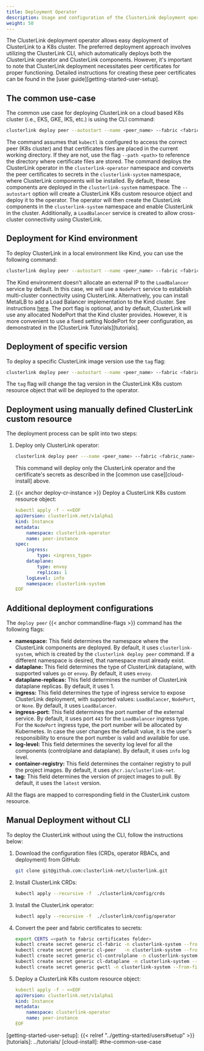 ```yaml
---
title: Deployment Operator
description: Usage and configuration of the ClusterLink deployment operator.
weight: 50
---
```


The ClusterLink deployment operator allows easy deployment of ClusterLink to a K8s cluster.
The preferred deployment approach involves utilizing the ClusterLink CLI,
which automatically deploys both the ClusterLink operator and ClusterLink components.
However, it's important to note that ClusterLink deployment necessitates peer certificates for proper functioning.
Detailed instructions for creating these peer certificates can be found in the [user guide][getting-started-user-setup].

## The common use-case

The common use case for deploying ClusterLink on a cloud based K8s cluster (i.e., EKS, GKE, IKS, etc.) is using the CLI command:

```sh
clusterlink deploy peer --autostart --name <peer_name> --fabric <fabric_name>
```

The command assumes that `kubectl` is configured to access the correct peer (K8s cluster)
and that certificates files are placed in the current working directory.
If they are not, use the flag `--path <path>` to reference the directory where certificate files are stored.
The command deploys the ClusterLink operator in the `clusterlink-operator` namespace and converts
the peer certificates to secrets in the `clusterlink-system` namespace, where ClusterLink components will be installed.
By default, these components are deployed in the `clusterlink-system` namespace.
The `--autostart` option will create a ClusterLink K8s custom resource object and deploy it to the operator.
The operator will then create the ClusterLink components in the `clusterlink-system` namespace and enable ClusterLink in the cluster.
Additionally, a `LoadBalancer` service is created to allow cross-cluster connectivity using ClusterLink.

## Deployment for Kind environment

To deploy ClusterLink in a local environment like Kind, you can use the following command:

```sh
clusterlink deploy peer --autostart --name <peer_name> --fabric <fabric_name> --ingress=NodePort --ingress-port=30443
```

The Kind environment doesn't allocate an external IP to the `LoadBalancer` service by default.
In this case, we will use a `NodePort` service to establish multi-cluster connectivity using ClusterLink.
Alternatively, you can install MetalLB to add a Load Balancer implementation to the Kind cluster. See instructions
[here](https://kind.sigs.k8s.io/docs/user/loadbalancer/).
The port flag is optional, and by default, ClusterLink will use any allocated NodePort that the Kind cluster provides.
However, it is more convenient to use a fixed setting NodePort for peer configuration, as demonstrated in the
[ClusterLink Tutorials][tutorials].

## Deployment of specific version

To deploy a specific ClusterLink image version use the `tag` flag:

```sh
clusterlink deploy peer --autostart --name <peer_name> --fabric <fabric_name> --tag <version_tag>
```

The `tag` flag will change the tag version in the ClusterLink K8s custom resource object that will be deployed to the operator.

## Deployment using manually defined ClusterLink custom resource

The deployment process can be split into two steps:

1. Deploy only ClusterLink operator:

    ```sh
    clusterlink deploy peer ---name <peer_name> --fabric <fabric_name>
    ```

    This command will deploy only the ClusterLink operator and the certificate's secrets as described in the [common use case][cloud-install] above.

1. {{< anchor deploy-cr-instance >}} Deploy a ClusterLink K8s custom resource object:

    ```yaml
    kubectl apply -f - <<EOF
    apiVersion: clusterlink.net/v1alpha1
    kind: Instance
    metadata:
        namespace: clusterlink-operator
        name: peer-instance
    spec:
        ingress:
            type: <ingress_type>
        dataplane:
            type: envoy
            replicas: 1
        logLevel: info
        namespace: clusterlink-system
    EOF
    ```

## Additional deployment configurations

The `deploy peer` {{< anchor commandline-flags >}} command has the following flags:

- **namespace:** This field determines the namespace where the ClusterLink components are deployed.
 By default, it uses `clusterlink-system`, which is created by the `clusterlink deploy peer` command.
 If a different namespace is desired, that namespace must already exist.
- **dataplane:** This field determines the type of ClusterLink dataplane, with supported values `go` or `envoy`. By default, it uses `envoy`.
- **dataplane-replicas:** This field determines the number of ClusterLink dataplane replicas. By default, it uses 1.
- **ingress:** This field determines the type of ingress service to expose ClusterLink deployment,
  with supported values: `LoadBalancer`, `NodePort`, or `None`. By default, it uses `LoadBalancer`.
- **ingress-port:** This field determines the port number of the external service.
  By default, it uses port `443` for the `LoadBalancer` ingress type.
  For the `NodePort` ingress type, the port number will be allocated by Kubernetes.
  In case the user changes the default value, it is the user's responsibility to ensure the port number is valid and available for use.
- **log-level:** This field determines the severity log level for all the components (controlplane and dataplane).
  By default, it uses `info` log level.
- **container-registry:** This field determines the container registry to pull the project images.
  By default, it uses `ghcr.io/clusterlink-net`.
- **tag:** This field determines the version of project images to pull. By default, it uses the `latest` version.

All the flags are mapped to corresponding field in the ClusterLink custom resource.

## Manual Deployment without CLI

To deploy the ClusterLink without using the CLI, follow the instructions below:

1. Download the configuration files (CRDs, operator RBACs, and deployment) from GitHub:

    ```sh
    git clone git@github.com:clusterlink-net/clusterlink.git
    ```

2. Install ClusterLink CRDs:

    ```sh
    kubectl apply --recursive -f  ./clusterlink/config/crds
    ```

3. Install the ClusterLink operator:

    ```sh
    kubectl apply --recursive -f  ./clusterlink/config/operator
    ```

4. Convert the peer and fabric certificates to secrets:

    ```sh
    export CERTS =<path to fabric certificates folder>
    kubectl create secret generic cl-fabric -n clusterlink-system --from-file=ca=$CERTS /cert.pem
    kubectl create secret generic cl-peer   -n clusterlink-system --from-file=ca=$CERTS /peer1/cert.pem
    kubectl create secret generic cl-controlplane -n clusterlink-system --from-file=cert=$CERTS /peer1/controlplane/cert.pem --from-file=key=$CERTS /peer1/controlplane/key.pem
    kubectl create secret generic cl-dataplane -n clusterlink-system --from-file=cert=$CERTS /peer1/dataplane/cert.pem --from-file=key=$CERTS /peer1/dataplane/key.pem
    kubectl create secret generic gwctl -n clusterlink-system --from-file=cert=$CERTS /peer1/gwctl/cert.pem --from-file=key=$CERTS /peer1/gwctl/key.pem
    ```

5. Deploy a ClusterLink K8s custom resource object:

    ```yaml
    kubectl apply -f - <<EOF
    apiVersion: clusterlink.net/v1alpha1
    kind: Instance
    metadata:
        namespace: clusterlink-operator
        name: peer-instance
    EOF
    ```

[getting-started-user-setup]: {{< relref "../getting-started/users#setup" >}}
[tutorials]: ../tutorials/
[cloud-install]: #the-common-use-case
